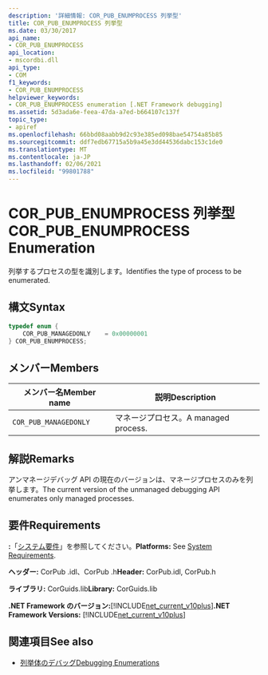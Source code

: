 ```yaml
---
description: '詳細情報: COR_PUB_ENUMPROCESS 列挙型'
title: COR_PUB_ENUMPROCESS 列挙型
ms.date: 03/30/2017
api_name:
- COR_PUB_ENUMPROCESS
api_location:
- mscordbi.dll
api_type:
- COM
f1_keywords:
- COR_PUB_ENUMPROCESS
helpviewer_keywords:
- COR_PUB_ENUMPROCESS enumeration [.NET Framework debugging]
ms.assetid: 5d3ada6e-feea-47da-a7ed-b664107c137f
topic_type:
- apiref
ms.openlocfilehash: 66bbd08aabb9d2c93e385ed098bae54754a85b85
ms.sourcegitcommit: ddf7edb67715a5b9a45e3dd44536dabc153c1de0
ms.translationtype: MT
ms.contentlocale: ja-JP
ms.lasthandoff: 02/06/2021
ms.locfileid: "99801788"
---
```

# <a name="cor_pub_enumprocess-enumeration"></a><span data-ttu-id="3e230-103">COR_PUB_ENUMPROCESS 列挙型</span><span class="sxs-lookup"><span data-stu-id="3e230-103">COR_PUB_ENUMPROCESS Enumeration</span></span>

<span data-ttu-id="3e230-104">列挙するプロセスの型を識別します。</span><span class="sxs-lookup"><span data-stu-id="3e230-104">Identifies the type of process to be enumerated.</span></span>  
  
## <a name="syntax"></a><span data-ttu-id="3e230-105">構文</span><span class="sxs-lookup"><span data-stu-id="3e230-105">Syntax</span></span>  
  
```cpp  
typedef enum {  
    COR_PUB_MANAGEDONLY    = 0x00000001  
} COR_PUB_ENUMPROCESS;  
```  
  
## <a name="members"></a><span data-ttu-id="3e230-106">メンバー</span><span class="sxs-lookup"><span data-stu-id="3e230-106">Members</span></span>  
  
|<span data-ttu-id="3e230-107">メンバー名</span><span class="sxs-lookup"><span data-stu-id="3e230-107">Member name</span></span>|<span data-ttu-id="3e230-108">説明</span><span class="sxs-lookup"><span data-stu-id="3e230-108">Description</span></span>|  
|-----------------|-----------------|  
|`COR_PUB_MANAGEDONLY`|<span data-ttu-id="3e230-109">マネージプロセス。</span><span class="sxs-lookup"><span data-stu-id="3e230-109">A managed process.</span></span>|  
  
## <a name="remarks"></a><span data-ttu-id="3e230-110">解説</span><span class="sxs-lookup"><span data-stu-id="3e230-110">Remarks</span></span>  

 <span data-ttu-id="3e230-111">アンマネージデバッグ API の現在のバージョンは、マネージプロセスのみを列挙します。</span><span class="sxs-lookup"><span data-stu-id="3e230-111">The current version of the unmanaged debugging API enumerates only managed processes.</span></span>  
  
## <a name="requirements"></a><span data-ttu-id="3e230-112">要件</span><span class="sxs-lookup"><span data-stu-id="3e230-112">Requirements</span></span>  

 <span data-ttu-id="3e230-113">**:**「[システム要件](../../get-started/system-requirements.md)」を参照してください。</span><span class="sxs-lookup"><span data-stu-id="3e230-113">**Platforms:** See [System Requirements](../../get-started/system-requirements.md).</span></span>  
  
 <span data-ttu-id="3e230-114">**ヘッダー:** CorPub .idl、CorPub .h</span><span class="sxs-lookup"><span data-stu-id="3e230-114">**Header:** CorPub.idl, CorPub.h</span></span>  
  
 <span data-ttu-id="3e230-115">**ライブラリ:** CorGuids.lib</span><span class="sxs-lookup"><span data-stu-id="3e230-115">**Library:** CorGuids.lib</span></span>  
  
 <span data-ttu-id="3e230-116">**.NET Framework のバージョン:**[!INCLUDE[net_current_v10plus](../../../../includes/net-current-v10plus-md.md)]</span><span class="sxs-lookup"><span data-stu-id="3e230-116">**.NET Framework Versions:** [!INCLUDE[net_current_v10plus](../../../../includes/net-current-v10plus-md.md)]</span></span>  
  
## <a name="see-also"></a><span data-ttu-id="3e230-117">関連項目</span><span class="sxs-lookup"><span data-stu-id="3e230-117">See also</span></span>

- [<span data-ttu-id="3e230-118">列挙体のデバッグ</span><span class="sxs-lookup"><span data-stu-id="3e230-118">Debugging Enumerations</span></span>](debugging-enumerations.md)

